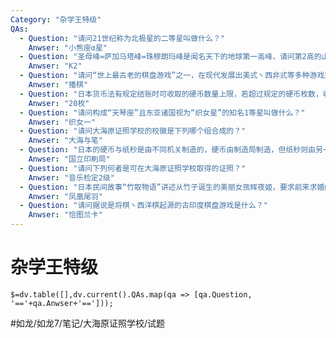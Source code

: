 ```yaml
---
Category: "杂学王特级"
QAs:
  - Question: "请问21世纪称为北极星的二等星叫做什么？"
    Anwser: "小熊座α星"
  - Question: "圣母峰=萨加马塔峰=珠穆朗玛峰是闻名天下的地球第一高峰，请问第2高的山峰叫做什么？"
    Anwser: "K2"
  - Question: "请问“世上最古老的棋盘游戏”之一，在现代发展出美式丶西非式等多种游戏规则的棋盘游戏叫做什么？"
    Anwser: "播棋"
  - Question: "日本货币法有规定结账时可收取的硬币数量上限，若超过规定的硬币枚数，收款方可在有保有债权的状态下拒绝收取硬币。依据纸条法律，请问结账时最多能使用多少枚1圆硬币？"
    Anwser: "20枚"
  - Question: "请问构成“天琴座”且东亚诸国视为“织女星”的知名1等星叫做什么？"
    Anwser: "织女一"
  - Question: "请问大海原证照学校的校徽是下列哪个组合成的？"
    Anwser: "大海与笔"
  - Question: "日本的硬币与纸秒是由不同机关制造的，硬币由制造局制造，但纸秒则由另一个机器生产。请问下列何者是印制日本纸秒的机关？"
    Anwser: "国立印刷局"
  - Question: "请问下列何者是可在大海原证照学校取得的证照？"
    Anwser: "音乐检定2级"
  - Question: "日本民间故事“竹取物语”讲述从竹子诞生的美丽女孩辉夜姬，要求前来求婚的贵族们找到她指定的宝物。请问故事中没有下列哪项宝物？"
    Anwser: "凤凰尾羽"
  - Question: "请问据说是将棋丶西洋棋起源的古印度棋盘游戏是什么？"
    Anwser: "恰图兰卡"
---
```

# 杂学王特级
`$=dv.table([],dv.current().QAs.map(qa => [qa.Question, '=='+qa.Anwser+'==']));`

#如龙/如龙7/笔记/大海原证照学校/试题